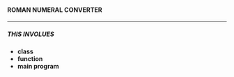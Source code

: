 #### ROMAN NUMERAL CONVERTER ###
* **
##### THIS INVOLUES #####
* **class**
 * **function**
 * **main program**